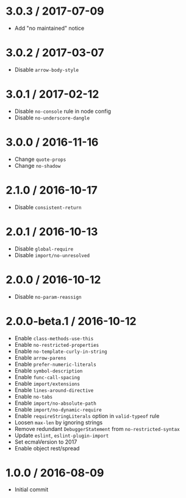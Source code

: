 3.0.3 / 2017-07-09
==================
- Add "no maintained" notice

3.0.2 / 2017-03-07
==================
- Disable `arrow-body-style`

3.0.1 / 2017-02-12
==================
- Disable `no-console` rule in node config
- Disable `no-underscore-dangle`

3.0.0 / 2016-11-16
==================
- Change `quote-props`
- Change `no-shadow`

2.1.0 / 2016-10-17
==================
- Disable `consistent-return`

2.0.1 / 2016-10-13
==================
- Disable `global-require`
- Disable `import/no-unresolved`

2.0.0 / 2016-10-12
==================
- Disable `no-param-reassign`

2.0.0-beta.1 / 2016-10-12
=========================
- Enable `class-methods-use-this`
- Enable `no-restricted-properties`
- Enable `no-template-curly-in-string`
- Enable `arrow-parens`
- Enable `prefer-numeric-literals`
- Enable `symbol-description`
- Enable `func-call-spacing`
- Enable `import/extensions`
- Enable `lines-around-directive`
- Enable `no-tabs`
- Enable `import/no-absolute-path`
- Enable `import/no-dynamic-require`
- Enable `requireStringLiterals` option in `valid-typeof` rule
- Loosen `max-len` by ignoring strings
- Remove redundant `DebuggerStatement` from `no-restricted-syntax`
- Update `eslint`, `eslint-plugin-import`
- Set ecmaVersion to 2017
- Enable object rest/spread

1.0.0 / 2016-08-09
==================
- Initial commit
